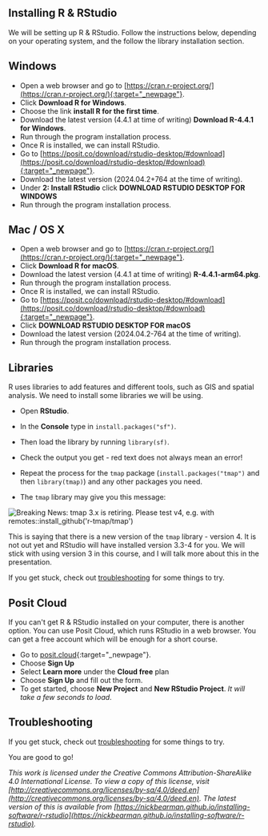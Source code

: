 ## Installing R & RStudio

We will be setting up R & RStudio. Follow the instructions below, depending on your operating system, and the follow the library installation section.

## Windows 

- Open a web browser and go to [https://cran.r-project.org/](https://cran.r-project.org/){:target="_newpage"}. 
- Click **Download R for Windows**. 
- Choose the link **install R for the first time**. 
- Download the latest version (4.4.1 at time of writing) **Download R-4.4.1 for Windows**. 
- Run through the program installation process.  
- Once R is installed, we can install RStudio. 
- Go to [https://posit.co/download/rstudio-desktop/#download](https://posit.co/download/rstudio-desktop/#download){:target="_newpage"}. 
- Download the latest version (2024.04.2+764 at the time of writing). 
- Under **2: Install RStudio** click **DOWNLOAD RSTUDIO DESKTOP FOR WINDOWS**
- Run through the program installation process.  

## Mac / OS X

- Open a web browser and go to [https://cran.r-project.org/](https://cran.r-project.org/){:target="_newpage"}. 
- Click **Download R for macOS**. 
- Download the latest version (4.4.1 at time of writing) **R-4.4.1-arm64.pkg**. 
- Run through the program installation process.  
- Once R is installed, we can install RStudio. 
- Go to [https://posit.co/download/rstudio-desktop/#download](https://posit.co/download/rstudio-desktop/#download){:target="_newpage"}. 
- Click **DOWNLOAD RSTUDIO DESKTOP FOR macOS**
- Download the latest version (2024.04.2-764 at the time of writing). 
- Run through the program installation process. 

<!-- add later
##Linux/Ubuntu

- Open a web browser and go to https://cran.r-project.org/.   
- Click **Download R for Linux**.  
- Go into the relevant Linux distribution
- Follow the instructions for the appropriate Linux distribution.  
<!-- add more to this section -->

## Libraries

R uses libraries to add features and different tools, such as GIS and spatial analysis. We need to install some libraries we will be using. 

- Open **RStudio**. 
- In the **Console** type in `install.packages("sf")`. 
- Then load the library by running `library(sf)`. 
- Check the output you get - red text does not always mean an error! 
- Repeat the process for the `tmap` package (`install.packages("tmap")` and then `library(tmap)`) and any other packages you need. 

- The `tmap` library may give you this message:

![Breaking News: tmap 3.x is retiring. Please test v4, e.g. with
remotes::install_github('r-tmap/tmap')](images/tmap-v4-testing.png)

This is saying that there is a new version of the `tmap` library - version 4. It is not out yet and RStudio will have installed version 3.3-4 for you. We will stick with using version 3 in this course, and I will talk more about this in the presentation. 

If you get stuck, check out [troubleshooting](r-rstudio-library-troubleshooting.html) for some things to try. 

## Posit Cloud

If you can't get R & RStudio installed on your computer, there is another option. You can use Posit Cloud, which runs RStudio in a web browser. You can get a free account which will be enough for a short course. 

- Go to [posit.cloud](https://posit.cloud/){:target="_newpage"}.
- Choose **Sign Up** 
- Select **Learn more** under the **Cloud free** plan 
- Choose **Sign Up** and fill out the form. 
- To get started, choose **New Project** and **New RStudio Project**. *It will take a few seconds to load*. 


## Troubleshooting

If you get stuck, check out [troubleshooting](r-rstudio-library-troubleshooting.html) for some things to try. 

You are good to go!

*This work is licensed under the Creative Commons Attribution-ShareAlike 4.0 International License. To view a copy of this license, visit [http://creativecommons.org/licenses/by-sa/4.0/deed.en](http://creativecommons.org/licenses/by-sa/4.0/deed.en). The latest version of this is available from [https://nickbearman.github.io/installing-software/r-rstudio](https://nickbearman.github.io/installing-software/r-rstudio).*
